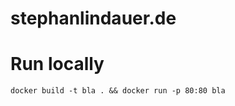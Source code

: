 stephanlindauer.de
==================

# Run locally
```docker build -t bla . && docker run -p 80:80 bla```

